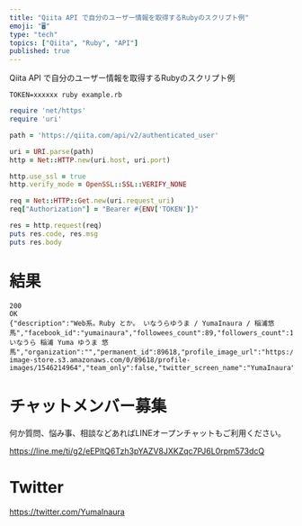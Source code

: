 ```yaml
---
title: "Qiita API で自分のユーザー情報を取得するRubyのスクリプト例"
emoji: "🖥"
type: "tech"
topics: ["Qiita", "Ruby", "API"]
published: true
---
```


Qiita API で自分のユーザー情報を取得するRubyのスクリプト例

```
TOKEN=xxxxxx ruby example.rb
```

```rb
require 'net/https'
require 'uri'

path = 'https://qiita.com/api/v2/authenticated_user'

uri = URI.parse(path)
http = Net::HTTP.new(uri.host, uri.port)

http.use_ssl = true
http.verify_mode = OpenSSL::SSL::VERIFY_NONE

req = Net::HTTP::Get.new(uri.request_uri)
req["Authorization"] = "Bearer #{ENV['TOKEN']}"

res = http.request(req)
puts res.code, res.msg
puts res.body
```

# 結果

```
200
OK
{"description":"Web系。Ruby とか。 いなうらゆうま / YumaInaura / 稲浦悠馬","facebook_id":"yumainaura","followees_count":89,"followers_count":136,"github_login_name":"YumaInaura","id":"YumaInaura","items_count":1009,"linkedin_id":"","location":"Osaka","name":"Inaura いなうら 稲浦 Yuma ゆうま 悠馬","organization":"","permanent_id":89618,"profile_image_url":"https://qiita-image-store.s3.amazonaws.com/0/89618/profile-images/1546214964","team_only":false,"twitter_screen_name":"YumaInaura","website_url":"http://twitter.com/yumainaura","image_monthly_upload_limit":104857600,"image_monthly_upload_remaining":85146345}
```








<!-- Update From Qiita API -->

# チャットメンバー募集


何か質問、悩み事、相談などあればLINEオープンチャットもご利用ください。

https://line.me/ti/g2/eEPltQ6Tzh3pYAZV8JXKZqc7PJ6L0rpm573dcQ





# Twitter


https://twitter.com/YumaInaura


<!-- Update From Qiita API -->


